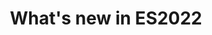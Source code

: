 ---
layout: post.njk
title: "What's new in ES2022"
summary: "A fantastic write-up of what's coming in ES2022 with a bit of history and an explanation of what came before. Are you excited for the Class Fields addition?"
thumb: "https://yagmurcetintas.com/static/8858449c0456e6034b6ecd8a4a941cad/8fc5d/me_in_color.png"
links:
- website: https://go.raybo.org/5LL9
category: shorts
tags:
- external
---